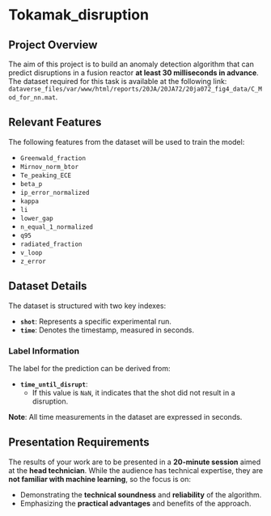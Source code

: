 # Tokamak_disruption

## Project Overview

The aim of this project is to build an anomaly detection algorithm that can predict disruptions in a fusion reactor **at least 30 milliseconds in advance**. The dataset required for this task is available at the following link:  
`dataverse_files/var/www/html/reports/20JA/20JA72/20ja072_fig4_data/C_Mod_for_nn.mat`.

## Relevant Features
The following features from the dataset will be used to train the model:
- `Greenwald_fraction`
- `Mirnov_norm_btor`
- `Te_peaking_ECE`
- `beta_p`
- `ip_error_normalized`
- `kappa`
- `li`
- `lower_gap`
- `n_equal_1_normalized`
- `q95`
- `radiated_fraction`
- `v_loop`
- `z_error`

## Dataset Details
The dataset is structured with two key indexes:
- **`shot`**: Represents a specific experimental run.
- **`time`**: Denotes the timestamp, measured in seconds.

### Label Information
The label for the prediction can be derived from:
- **`time_until_disrupt`**:  
  - If this value is `NaN`, it indicates that the shot did not result in a disruption.

**Note**: All time measurements in the dataset are expressed in seconds.

## Presentation Requirements
The results of your work are to be presented in a **20-minute session** aimed at the **head technician**. While the audience has technical expertise, they are **not familiar with machine learning**, so the focus is on:
- Demonstrating the **technical soundness** and **reliability** of the algorithm.
- Emphasizing the **practical advantages** and benefits of the approach.
